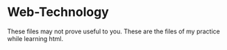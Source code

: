# Web-Technology
These files may not prove useful to you. 
These are the files of my practice while learning html.
